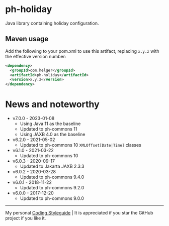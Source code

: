 # ph-holiday

Java library containing holiday configuration.

## Maven usage

Add the following to your pom.xml to use this artifact, replacing `x.y.z` with the effective version number:

```xml
<dependency>
  <groupId>com.helger</groupId>
  <artifactId>ph-holiday</artifactId>
  <version>x.y.z</version>
</dependency>
```

# News and noteworthy

* v7.0.0 - 2023-01-08
    * Using Java 11 as the baseline
    * Updated to ph-commons 11
    * Using JAXB 4.0 as the baseline
* v6.2.0 - 2021-05-02
    * Updated to ph-commons 10 `XMLOffset[Date|Time]` classes
* v6.1.0 - 2021-03-22
    * Updated to ph-commons 10
* v6.0.3 - 2020-09-17
    * Updated to Jakarta JAXB 2.3.3
* v6.0.2 - 2020-03-28
    * Updated to ph-commons 9.4.0
* v6.0.1 - 2018-11-22
    * Updated to ph-commons 9.2.0
* v6.0.0 - 2017-12-20
    * Updated to ph-commons 9.0.0

---

My personal [Coding Styleguide](https://github.com/phax/meta/blob/master/CodingStyleguide.md) |
It is appreciated if you star the GitHub project if you like it.